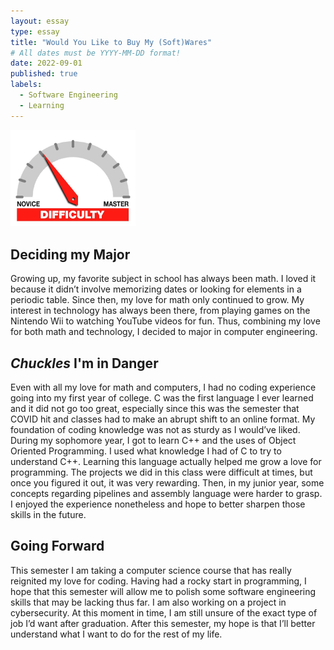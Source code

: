 ```yaml
---
layout: essay
type: essay
title: "Would You Like to Buy My (Soft)Wares"
# All dates must be YYYY-MM-DD format!
date: 2022-09-01
published: true
labels:
  - Software Engineering
  - Learning
---
```


<img width="200px" class="rounded float-start pe-4" src="../img/difficulty/degree_difficulty.jpg">

## Deciding my Major

Growing up, my favorite subject in school has always been math. I loved it because it didn’t involve memorizing dates or looking for elements in a periodic table. Since then, my love for math only continued to grow. My interest in technology has always been there, from playing games on the Nintendo Wii to watching YouTube videos for fun. Thus, combining my love for both math and technology, I decided to major in computer engineering.

## *Chuckles* I'm in Danger

Even with all my love for math and computers, I had no coding experience going into my first year of college. C was the first language I ever learned and it did not go too great, especially since this was the semester that COVID hit and classes had to make an abrupt shift to an online format. My foundation of coding knowledge was not as sturdy as I would’ve liked. During my sophomore year, I got to learn C++ and the uses of Object Oriented Programming. I used what knowledge I had of C to try to understand C++. Learning this language actually helped me grow a love for programming. The projects we did in this class were difficult at times, but once you figured it out, it was very rewarding. Then, in my junior year, some concepts regarding pipelines and assembly language were harder to grasp. I enjoyed the experience nonetheless and hope to better sharpen those skills in the future.

## Going Forward

This semester I am taking a computer science course that has really reignited my love for coding. Having had a rocky start in programming, I hope that this semester will allow me to polish some software engineering skills that may be lacking thus far. I am also working on a project in cybersecurity. At this moment in time, I am still unsure of the exact type of job I’d want after graduation. After this semester, my hope is that I’ll better understand what I want to do for the rest of my life. 
